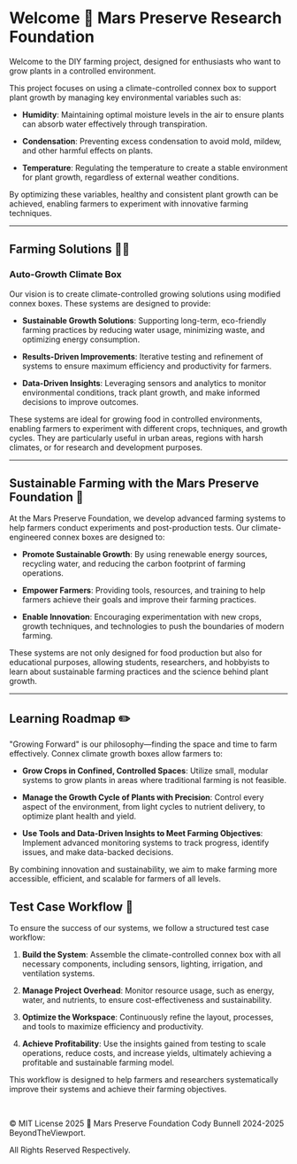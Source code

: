 # Welcome 🍊 Mars Preserve Research Foundation

Welcome to the DIY farming project, designed for enthusiasts who want to grow plants in a controlled environment.

This project focuses on using a climate-controlled connex box to support plant growth by managing key environmental variables such as:

- **Humidity**: Maintaining optimal moisture levels in the air to ensure plants can absorb water effectively through transpiration.

- **Condensation**: Preventing excess condensation to avoid mold, mildew, and other harmful effects on plants.

- **Temperature**: Regulating the temperature to create a stable environment for plant growth, regardless of external weather conditions.

By optimizing these variables, healthy and consistent plant growth can be achieved, enabling farmers to experiment with innovative farming techniques.

---

## Farming Solutions 🧑‍🌾

### Auto-Growth Climate Box 

Our vision is to create climate-controlled growing solutions using modified connex boxes. These systems are designed to provide:

- **Sustainable Growth Solutions**: Supporting long-term, eco-friendly farming practices by reducing water usage, minimizing waste, and optimizing energy consumption.

- **Results-Driven Improvements**: Iterative testing and refinement of systems to ensure maximum efficiency and productivity for farmers.

- **Data-Driven Insights**: Leveraging sensors and analytics to monitor environmental conditions, track plant growth, and make informed decisions to improve outcomes.

These systems are ideal for growing food in controlled environments, enabling farmers to experiment with different crops, techniques, and growth cycles. They are particularly useful in urban areas, regions with harsh climates, or for research and development purposes.

---

## Sustainable Farming with the Mars Preserve Foundation 🚜

At the Mars Preserve Foundation, we develop advanced farming systems to help farmers conduct experiments and post-production tests. Our climate-engineered connex boxes are designed to:

- **Promote Sustainable Growth**: By using renewable energy sources, recycling water, and reducing the carbon footprint of farming operations.

- **Empower Farmers**: Providing tools, resources, and training to help farmers achieve their goals and improve their farming practices.

- **Enable Innovation**: Encouraging experimentation with new crops, growth techniques, and technologies to push the boundaries of modern farming.

These systems are not only designed for food production but also for educational purposes, allowing students, researchers, and hobbyists to learn about sustainable farming practices and the science behind plant growth.

---

## Learning Roadmap ✏️

"Growing Forward" is our philosophy—finding the space and time to farm effectively. Connex climate growth boxes allow farmers to:

- **Grow Crops in Confined, Controlled Spaces**: Utilize small, modular systems to grow plants in areas where traditional farming is not feasible.

- **Manage the Growth Cycle of Plants with Precision**: Control every aspect of the environment, from light cycles to nutrient delivery, to optimize plant health and yield.

- **Use Tools and Data-Driven Insights to Meet Farming Objectives**: Implement advanced monitoring systems to track progress, identify issues, and make data-backed decisions.

By combining innovation and sustainability, we aim to make farming more accessible, efficient, and scalable for farmers of all levels.

## Test Case Workflow 🧲

To ensure the success of our systems, we follow a structured test case workflow:

1. **Build the System**: Assemble the climate-controlled connex box with all necessary components, including sensors, lighting, irrigation, and ventilation systems.

2. **Manage Project Overhead**: Monitor resource usage, such as energy, water, and nutrients, to ensure cost-effectiveness and sustainability.

3. **Optimize the Workspace**: Continuously refine the layout, processes, and tools to maximize efficiency and productivity.

4. **Achieve Profitability**: Use the insights gained from testing to scale operations, reduce costs, and increase yields, ultimately achieving a profitable and sustainable farming model.

This workflow is designed to help farmers and researchers systematically improve their systems and achieve their farming objectives.

<br>

© MIT License 2025 🍊 Mars Preserve Foundation Cody Bunnell 2024-2025
BeyondTheViewport. 

All Rights Reserved Respectively.
